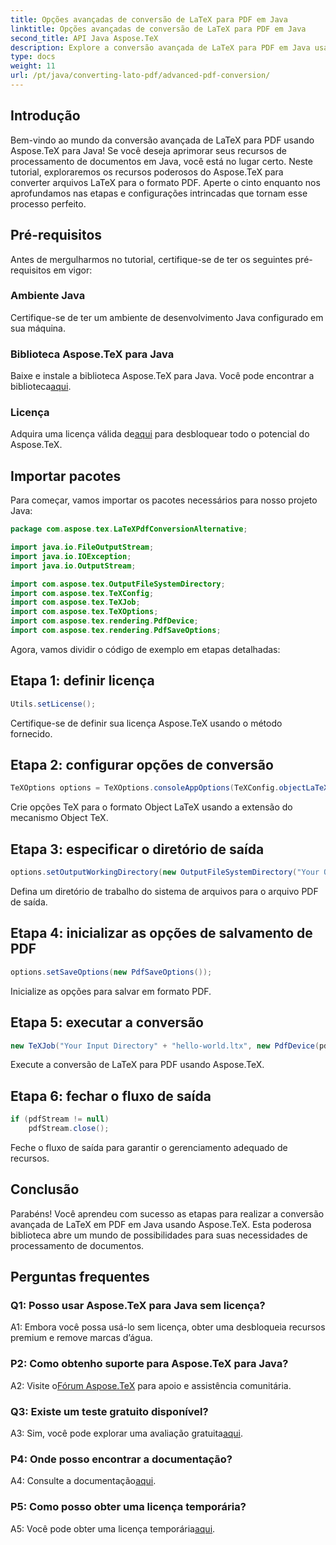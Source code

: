 ```yaml
---
title: Opções avançadas de conversão de LaTeX para PDF em Java
linktitle: Opções avançadas de conversão de LaTeX para PDF em Java
second_title: API Java Aspose.TeX
description: Explore a conversão avançada de LaTeX para PDF em Java usando Aspose.TeX. Desbloqueie um poderoso processamento de documentos com orientação passo a passo.
type: docs
weight: 11
url: /pt/java/converting-lato-pdf/advanced-pdf-conversion/
---
```

## Introdução

Bem-vindo ao mundo da conversão avançada de LaTeX para PDF usando Aspose.TeX para Java! Se você deseja aprimorar seus recursos de processamento de documentos em Java, você está no lugar certo. Neste tutorial, exploraremos os recursos poderosos do Aspose.TeX para converter arquivos LaTeX para o formato PDF. Aperte o cinto enquanto nos aprofundamos nas etapas e configurações intrincadas que tornam esse processo perfeito.

## Pré-requisitos

Antes de mergulharmos no tutorial, certifique-se de ter os seguintes pré-requisitos em vigor:

### Ambiente Java
Certifique-se de ter um ambiente de desenvolvimento Java configurado em sua máquina.

### Biblioteca Aspose.TeX para Java
 Baixe e instale a biblioteca Aspose.TeX para Java. Você pode encontrar a biblioteca[aqui](https://releases.aspose.com/tex/java/).

### Licença
Adquira uma licença válida de[aqui](https://purchase.aspose.com/buy) para desbloquear todo o potencial do Aspose.TeX.

## Importar pacotes

Para começar, vamos importar os pacotes necessários para nosso projeto Java:

```java
package com.aspose.tex.LaTeXPdfConversionAlternative;

import java.io.FileOutputStream;
import java.io.IOException;
import java.io.OutputStream;

import com.aspose.tex.OutputFileSystemDirectory;
import com.aspose.tex.TeXConfig;
import com.aspose.tex.TeXJob;
import com.aspose.tex.TeXOptions;
import com.aspose.tex.rendering.PdfDevice;
import com.aspose.tex.rendering.PdfSaveOptions;
```

Agora, vamos dividir o código de exemplo em etapas detalhadas:

## Etapa 1: definir licença

```java
Utils.setLicense();
```

Certifique-se de definir sua licença Aspose.TeX usando o método fornecido.

## Etapa 2: configurar opções de conversão

```java
TeXOptions options = TeXOptions.consoleAppOptions(TeXConfig.objectLaTeX());
```

Crie opções TeX para o formato Object LaTeX usando a extensão do mecanismo Object TeX.

## Etapa 3: especificar o diretório de saída

```java
options.setOutputWorkingDirectory(new OutputFileSystemDirectory("Your Output Directory"));
```

Defina um diretório de trabalho do sistema de arquivos para o arquivo PDF de saída.

## Etapa 4: inicializar as opções de salvamento de PDF

```java
options.setSaveOptions(new PdfSaveOptions());
```

Inicialize as opções para salvar em formato PDF.

## Etapa 5: executar a conversão

```java
new TeXJob("Your Input Directory" + "hello-world.ltx", new PdfDevice(pdfStream), options).run();
```

Execute a conversão de LaTeX para PDF usando Aspose.TeX.

## Etapa 6: fechar o fluxo de saída

```java
if (pdfStream != null)
    pdfStream.close();
```

Feche o fluxo de saída para garantir o gerenciamento adequado de recursos.

## Conclusão

Parabéns! Você aprendeu com sucesso as etapas para realizar a conversão avançada de LaTeX em PDF em Java usando Aspose.TeX. Esta poderosa biblioteca abre um mundo de possibilidades para suas necessidades de processamento de documentos.

## Perguntas frequentes

### Q1: Posso usar Aspose.TeX para Java sem licença?

A1: Embora você possa usá-lo sem licença, obter uma desbloqueia recursos premium e remove marcas d’água.

### P2: Como obtenho suporte para Aspose.TeX para Java?

 A2: Visite o[Fórum Aspose.TeX](https://forum.aspose.com/c/tex/47) para apoio e assistência comunitária.

### Q3: Existe um teste gratuito disponível?

 A3: Sim, você pode explorar uma avaliação gratuita[aqui](https://releases.aspose.com/).

### P4: Onde posso encontrar a documentação?

 A4: Consulte a documentação[aqui](https://reference.aspose.com/tex/java/).

### P5: Como posso obter uma licença temporária?

 A5: Você pode obter uma licença temporária[aqui](https://purchase.aspose.com/temporary-license/).